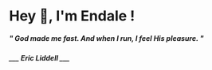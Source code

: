 <h1 title="head"> Hey 👋, I'm Endale !</h1>

**<h5><i>" God made me fast. And when I run, I feel His pleasure. "</i></h5>**

*<b>___ Eric Liddell ___</b>*
